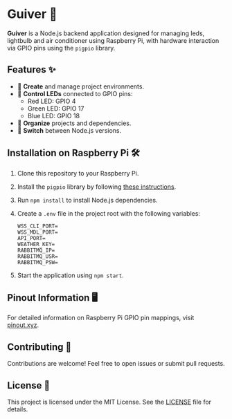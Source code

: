 # Guiver 🚀

**Guiver** is a Node.js backend application designed for managing leds, lightbulb and air conditioner using Raspberry Pi, with hardware interaction via GPIO pins using the `pigpio` library.

## Features ✨

- 🔧 **Create** and manage project environments.
- 🚦 **Control LEDs** connected to GPIO pins:
  - Red LED: GPIO 4
  - Green LED: GPIO 17
  - Blue LED: GPIO 18
- 📂 **Organize** projects and dependencies.
- 🔄 **Switch** between Node.js versions.

## Installation on Raspberry Pi 🛠️

1. Clone this repository to your Raspberry Pi.
2. Install the `pigpio` library by following [these instructions](https://abyz.me.uk/rpi/pigpio/download.html).
3. Run `npm install` to install Node.js dependencies.
4. Create a `.env` file in the project root with the following variables:

    ```plaintext
    WSS_CLI_PORT=
    WSS_MDL_PORT=
    API_PORT=
    WEATHER_KEY=
    RABBITMQ_IP=
    RABBITMQ_USR=
    RABBITMQ_PSW=
    ```
5. Start the application using `npm start`.

## Pinout Information 🖥️

For detailed information on Raspberry Pi GPIO pin mappings, visit [pinout.xyz](https://pinout.xyz/).

## Contributing 🤝

Contributions are welcome! Feel free to open issues or submit pull requests.

## License 📜

This project is licensed under the MIT License. See the [LICENSE](LICENSE) file for details.
